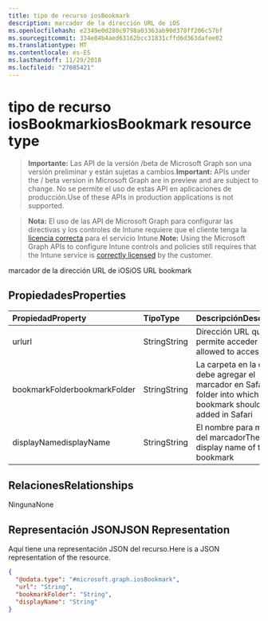```yaml
---
title: tipo de recurso iosBookmark
description: marcador de la dirección URL de iOS
ms.openlocfilehash: e2349e0d280c9798a03363ab90d378ff206c57bf
ms.sourcegitcommit: 334e84b4aed63162bcc31831cffd6d363dafee02
ms.translationtype: MT
ms.contentlocale: es-ES
ms.lasthandoff: 11/29/2018
ms.locfileid: "27085421"
---
```

# <a name="iosbookmark-resource-type"></a><span data-ttu-id="83e2d-103">tipo de recurso iosBookmark</span><span class="sxs-lookup"><span data-stu-id="83e2d-103">iosBookmark resource type</span></span>

> <span data-ttu-id="83e2d-104">**Importante:** Las API de la versión /beta de Microsoft Graph son una versión preliminar y están sujetas a cambios.</span><span class="sxs-lookup"><span data-stu-id="83e2d-104">**Important:** APIs under the / beta version in Microsoft Graph are in preview and are subject to change.</span></span> <span data-ttu-id="83e2d-105">No se permite el uso de estas API en aplicaciones de producción.</span><span class="sxs-lookup"><span data-stu-id="83e2d-105">Use of these APIs in production applications is not supported.</span></span>

> <span data-ttu-id="83e2d-106">**Nota:** El uso de las API de Microsoft Graph para configurar las directivas y los controles de Intune requiere que el cliente tenga la [licencia correcta](https://go.microsoft.com/fwlink/?linkid=839381) para el servicio Intune.</span><span class="sxs-lookup"><span data-stu-id="83e2d-106">**Note:** Using the Microsoft Graph APIs to configure Intune controls and policies still requires that the Intune service is [correctly licensed](https://go.microsoft.com/fwlink/?linkid=839381) by the customer.</span></span>

<span data-ttu-id="83e2d-107">marcador de la dirección URL de iOS</span><span class="sxs-lookup"><span data-stu-id="83e2d-107">iOS URL bookmark</span></span>
## <a name="properties"></a><span data-ttu-id="83e2d-108">Propiedades</span><span class="sxs-lookup"><span data-stu-id="83e2d-108">Properties</span></span>
|<span data-ttu-id="83e2d-109">Propiedad</span><span class="sxs-lookup"><span data-stu-id="83e2d-109">Property</span></span>|<span data-ttu-id="83e2d-110">Tipo</span><span class="sxs-lookup"><span data-stu-id="83e2d-110">Type</span></span>|<span data-ttu-id="83e2d-111">Descripción</span><span class="sxs-lookup"><span data-stu-id="83e2d-111">Description</span></span>|
|:---|:---|:---|
|<span data-ttu-id="83e2d-112">url</span><span class="sxs-lookup"><span data-stu-id="83e2d-112">url</span></span>|<span data-ttu-id="83e2d-113">String</span><span class="sxs-lookup"><span data-stu-id="83e2d-113">String</span></span>|<span data-ttu-id="83e2d-114">Dirección URL que permite acceder a</span><span class="sxs-lookup"><span data-stu-id="83e2d-114">URL allowed to access</span></span>|
|<span data-ttu-id="83e2d-115">bookmarkFolder</span><span class="sxs-lookup"><span data-stu-id="83e2d-115">bookmarkFolder</span></span>|<span data-ttu-id="83e2d-116">String</span><span class="sxs-lookup"><span data-stu-id="83e2d-116">String</span></span>|<span data-ttu-id="83e2d-117">La carpeta en la que se debe agregar el marcador en Safari</span><span class="sxs-lookup"><span data-stu-id="83e2d-117">The folder into which the bookmark should be added in Safari</span></span>|
|<span data-ttu-id="83e2d-118">displayName</span><span class="sxs-lookup"><span data-stu-id="83e2d-118">displayName</span></span>|<span data-ttu-id="83e2d-119">String</span><span class="sxs-lookup"><span data-stu-id="83e2d-119">String</span></span>|<span data-ttu-id="83e2d-120">El nombre para mostrar del marcador</span><span class="sxs-lookup"><span data-stu-id="83e2d-120">The display name of the bookmark</span></span>|

## <a name="relationships"></a><span data-ttu-id="83e2d-121">Relaciones</span><span class="sxs-lookup"><span data-stu-id="83e2d-121">Relationships</span></span>
<span data-ttu-id="83e2d-122">Ninguna</span><span class="sxs-lookup"><span data-stu-id="83e2d-122">None</span></span>
## <a name="json-representation"></a><span data-ttu-id="83e2d-123">Representación JSON</span><span class="sxs-lookup"><span data-stu-id="83e2d-123">JSON Representation</span></span>
<span data-ttu-id="83e2d-124">Aquí tiene una representación JSON del recurso.</span><span class="sxs-lookup"><span data-stu-id="83e2d-124">Here is a JSON representation of the resource.</span></span>
<!-- {
  "blockType": "resource",
  "@odata.type": "microsoft.graph.iosBookmark"
}
-->
``` json
{
  "@odata.type": "#microsoft.graph.iosBookmark",
  "url": "String",
  "bookmarkFolder": "String",
  "displayName": "String"
}
```





